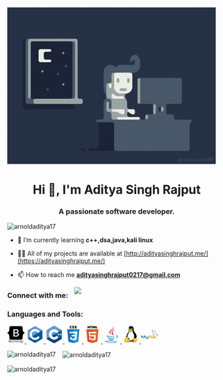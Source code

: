 &nbsp;&nbsp;&nbsp;&nbsp;&nbsp;&nbsp;&nbsp;&nbsp;&nbsp;&nbsp;&nbsp;&nbsp;&nbsp;&nbsp;&nbsp;&nbsp;&nbsp;&nbsp;&nbsp;&nbsp;&nbsp;&nbsp;&nbsp;&nbsp;&nbsp;&nbsp;&nbsp;&nbsp;&nbsp;&nbsp;&nbsp;&nbsp;&nbsp;&nbsp;&nbsp;&nbsp;&nbsp;&nbsp;&nbsp;&nbsp;&nbsp;&nbsp;&nbsp;&nbsp;&nbsp;&nbsp;&nbsp;&nbsp;&nbsp;&nbsp;&nbsp;&nbsp;&nbsp;&nbsp;&nbsp;&nbsp;&nbsp;&nbsp;&nbsp;&nbsp;![logo](https://github.com/Arnoldaditya17/Arnoldaditya17/blob/main/e426702edf874b181aced1e2fa5c6cde.gif)
<h1 align="center">Hi 👋, I'm Aditya Singh Rajput</h1>
<h3 align="center">A passionate software developer.</h3>

<p align="left"> <img src="https://komarev.com/ghpvc/?username=arnoldaditya17&label=Profile%20views&color=0e75b6&style=flat" alt="arnoldaditya17" /> </p>

- 🌱 I’m currently learning **c++,dsa,java,kali linux**

- 👨‍💻 All of my projects are available at [http://adityasinghrajput.me/](https://adityasinghrajput.me/)

- 📫 How to reach me **adityasinghrajput0217@gmail.com**
<img align="right" width="350px" src="https://media.tenor.com/_DOBjnGspYAAAAAC/code-coding.gif">

<h3 align="left">Connect with me:</h3>
<p align="left">
</p>

<h3 align="left">Languages and Tools:</h3>
<p align="left"> <a href="https://getbootstrap.com" target="_blank" rel="noreferrer"> <img src="https://raw.githubusercontent.com/devicons/devicon/master/icons/bootstrap/bootstrap-plain-wordmark.svg" alt="bootstrap" width="40" height="40"/> </a> <a href="https://www.cprogramming.com/" target="_blank" rel="noreferrer"> <img src="https://raw.githubusercontent.com/devicons/devicon/master/icons/c/c-original.svg" alt="c" width="40" height="40"/> </a> <a href="https://www.w3schools.com/cpp/" target="_blank" rel="noreferrer"> <img src="https://raw.githubusercontent.com/devicons/devicon/master/icons/cplusplus/cplusplus-original.svg" alt="cplusplus" width="40" height="40"/> </a> <a href="https://www.w3schools.com/css/" target="_blank" rel="noreferrer"> <img src="https://raw.githubusercontent.com/devicons/devicon/master/icons/css3/css3-original-wordmark.svg" alt="css3" width="40" height="40"/> </a> <a href="https://www.w3.org/html/" target="_blank" rel="noreferrer"> <img src="https://raw.githubusercontent.com/devicons/devicon/master/icons/html5/html5-original-wordmark.svg" alt="html5" width="40" height="40"/> </a> <a href="https://www.java.com" target="_blank" rel="noreferrer"> <img src="https://raw.githubusercontent.com/devicons/devicon/master/icons/java/java-original.svg" alt="java" width="40" height="40"/> </a> <a href="https://www.linux.org/" target="_blank" rel="noreferrer"> <img src="https://raw.githubusercontent.com/devicons/devicon/master/icons/linux/linux-original.svg" alt="linux" width="40" height="40"/> </a> <a href="https://www.mysql.com/" target="_blank" rel="noreferrer"> <img src="https://raw.githubusercontent.com/devicons/devicon/master/icons/mysql/mysql-original-wordmark.svg" alt="mysql" width="40" height="40"/> </a> </p>




<p><img align="left" src="https://github-readme-stats.vercel.app/api/top-langs?username=arnoldaditya17&show_icons=true&locale=en&layout=compact" alt="arnoldaditya17" /></p>




<p>&nbsp;&nbsp;&nbsp;&nbsp;<img align="center" src="https://github-readme-stats.vercel.app/api?username=arnoldaditya17&show_icons=true&locale=en" alt="arnoldaditya17" /></p>



<p><img align="center" src="https://github-readme-streak-stats.herokuapp.com/?user=arnoldaditya17&" alt="arnoldaditya17" /></p>


